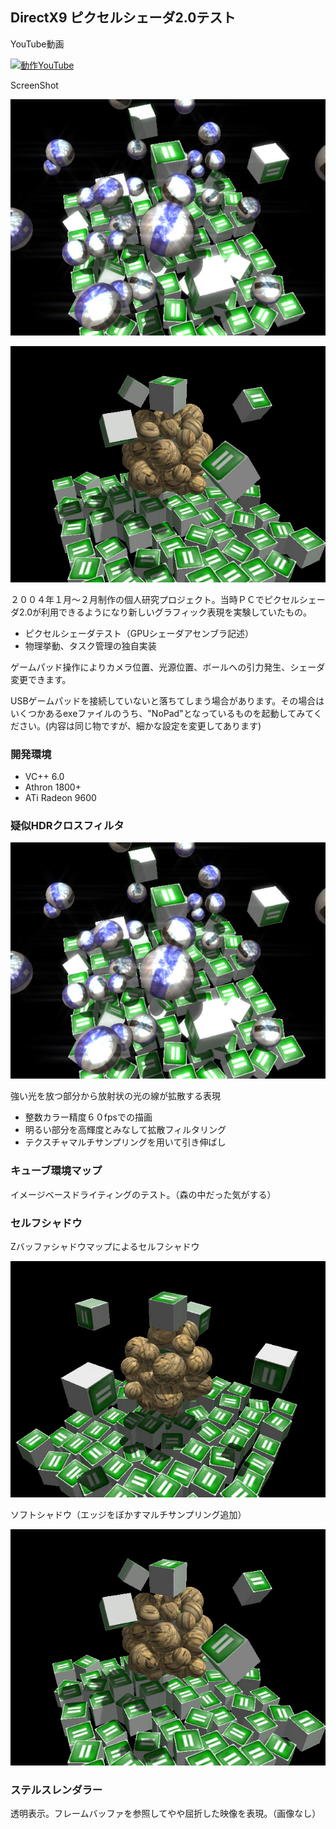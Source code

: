 ## DirectX9 ピクセルシェーダ2.0テスト
YouTube動画

[![動作YouTube](http://img.youtube.com/vi/M7Ybh4UoAC0/0.jpg)](https://www.youtube.com/watch?v=M7Ybh4UoAC0)

ScreenShot

![疑似HDRフィルタ](https://raw.githubusercontent.com/TahitianBlue/DirectX9Shader2.0/master/HDRCrossFilter.jpg)

![ソフトシャドウ](https://raw.githubusercontent.com/TahitianBlue/DirectX9Shader2.0/master/SelfShadowSoftEdge.jpg)

２００４年１月～２月制作の個人研究プロジェクト。当時ＰＣでピクセルシェーダ2.0が利用できるようになり新しいグラフィック表現を実験していたもの。
* ピクセルシェーダテスト（GPUシェーダアセンブラ記述）
* 物理挙動、タスク管理の独自実装

ゲームパッド操作によりカメラ位置、光源位置、ボールへの引力発生、シェーダ変更できます。

USBゲームパッドを接続していないと落ちてしまう場合があります。その場合はいくつかあるexeファイルのうち、"NoPad"となっているものを起動してみてください。(内容は同じ物ですが、細かな設定を変更してあります)

### 開発環境
* VC++ 6.0
* Athron 1800+
* ATi Radeon 9600

### 疑似HDRクロスフィルタ
![疑似HDRフィルタ](https://raw.githubusercontent.com/TahitianBlue/DirectX9Shader2.0/master/HDRCrossFilter.jpg)

強い光を放つ部分から放射状の光の線が拡散する表現

* 整数カラー精度６０fpsでの描画
* 明るい部分を高輝度とみなして拡散フィルタリング
* テクスチャマルチサンプリングを用いて引き伸ばし

### キューブ環境マップ
イメージベースドライティングのテスト。（森の中だった気がする）

### セルフシャドウ

Zバッファシャドウマップによるセルフシャドウ

![ソフトシャドウ](https://raw.githubusercontent.com/TahitianBlue/DirectX9Shader2.0/master/SelfShadowSharpEdge.jpg)

ソフトシャドウ（エッジをぼかすマルチサンプリング追加）

![ソフトシャドウ](https://raw.githubusercontent.com/TahitianBlue/DirectX9Shader2.0/master/SelfShadowSoftEdge.jpg)

### ステルスレンダラー

透明表示。フレームバッファを参照してやや屈折した映像を表現。（画像なし）
